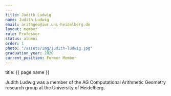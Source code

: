 ```yaml
---
---
title: Judith Ludwig
name: Judith Ludwig
email: arithgeo@iwr.uni-heidelberg.de
layout: member
role: Professor
status: alumni
order: 1
photo: "/assets/img/judith-ludwig.jpg"
graduation_year: 2020
current_position: Former Member
---
```



title: {{ page.name }}

Judith Ludwig was a member of the AG Computational Arithmetic Geometry research group at the University of Heidelberg.
